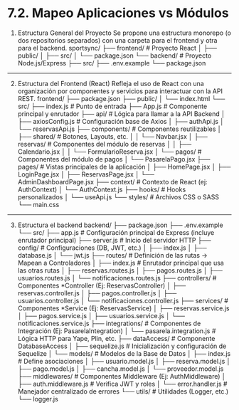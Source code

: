 # 7.2. Mapeo Aplicaciones vs Módulos

1. Estructura General del Proyecto
Se propone una estructura monorepo (o dos repositorios separados) con una carpeta para el frontend y otra para el backend.
sportsync/
├── frontend/       # Proyecto React
│   ├── public/
│   ├── src/
│   └── package.json
└── backend/        # Proyecto Node.js/Express
    ├── src/
    ├── .env.example
    └── package.json
________________________________________
2. Estructura del Frontend (React)
Refleja el uso de React con una organización por componentes y servicios para interactuar con la API REST.
frontend/
├── package.json
├── public/
│   └── index.html
└── src/
    ├── index.js          # Punto de entrada
    ├── App.js            # Componente principal y enrutador
    ├── api/              # Lógica para llamar a la API Backend
    │   ├── axiosConfig.js # Configuración base de Axios
    │   ├── authApi.js
    │   └── reservasApi.js
    ├── components/       # Componentes reutilizables
    │   ├── shared/         # Botones, Layouts, etc.
    │   │   └── Navbar.jsx
    │   ├── reservas/       # Componentes del módulo de reservas 
    │   │   ├── Calendario.jsx
    │   │   └── FormularioReserva.jsx
    │   └── pagos/          # Componentes del módulo de pagos 
    │       └── PasarelaPago.jsx
    ├── pages/            # Vistas principales de la aplicación
    │   ├── HomePage.jsx
    │   ├── LoginPage.jsx
    │   ├── ReservasPage.jsx
    │   └── AdminDashboardPage.jsx
    ├── context/          # Contexto de React (ej: AuthContext)
    │   └── AuthContext.js
    ├── hooks/            # Hooks personalizados
    │   └── useApi.js
    └── styles/           # Archivos CSS o SASS
        └── main.css
-----------------------------------------------------------------------------------------------------------------
3. Estructura el backend 
backend/
├── package.json
├── .env.example
└── src/
    ├── app.js            # Configuración principal de Express (incluye enrutador principal)
    ├── server.js         # Inicio del servidor HTTP
    ├── config/           # Configuraciones (DB, JWT, etc.)
    │   ├── index.js
    │   ├── database.js
    │   └── jwt.js
    ├── routes/           # Definición de las rutas -> Mapean a Controladores
    │   ├── index.js        # Enrutador principal que usa las otras rutas
    │   ├── reservas.routes.js
    │   ├── pagos.routes.js
    │   ├── usuarios.routes.js
    │   └── notificaciones.routes.js
    ├── controllers/      # Componentes *Controller (Ej: ReservasController)
    │   ├── reservas.controller.js
    │   ├── pagos.controller.js
    │   ├── usuarios.controller.js
    │   └── notificaciones.controller.js
    ├── services/         # Componentes *Service (Ej: ReservasService)
    │   ├── reservas.service.js
    │   ├── pagos.service.js
    │   ├── usuarios.service.js
    │   └── notificaciones.service.js
    ├── integrations/     # Componentes de Integración (Ej: PasarelaIntegration)
    │   └── pasarela.integration.js # Lógica HTTP para Yape, Plin, etc.
    ├── dataAccess/       # Componente DatabaseAccess
    │   ├── sequelize.js    # Inicialización y configuración de Sequelize
    │   └── models/         # Modelos de la Base de Datos
    │       ├── index.js      # Define asociaciones
    │       ├── usuario.model.js
    │       ├── reserva.model.js
    │       ├── pago.model.js
    │       ├── cancha.model.js
    │       └── proveedor.model.js
    ├── middlewares/      # Componentes Middleware (Ej: AuthMiddleware)
    │   ├── auth.middleware.js # Verifica JWT y roles
    │   └── error.handler.js   # Manejador centralizado de errores
    └── utils/            # Utilidades (Logger, etc.)
        └── logger.js
